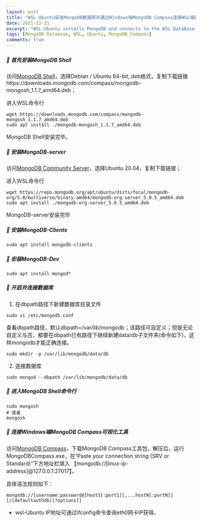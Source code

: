 ```yaml
---
layout: post
title: "WSL-Ubuntu安装MongoDB数据库并通过Windows端MongoDB Compass连接WSL端数据库进行可视化管理"
date: 2021-12-31
excerpt: "WSL-Ubuntu installs MongoDB and connects to the WSL DataBase through the Windows-side MongoDB Compass for visual management"
tags: [MongoDB Database, WSL, Ubuntu, MongoDB Compass]
comments: true
---
```



##### 📌 首先安装MongoDB Shell
访问[MongoDB Shell](https://www.mongodb.com/try/download/shell)，选择Debian / Ubuntu 64-bit, deb格式，复制下载链接https://downloads.mongodb.com/compass/mongodb-mongosh_1.1.7_amd64.deb；<br>

进入WSL命令行

```
wget https://downloads.mongodb.com/compass/mongodb-mongosh_1.1.7_amd64.deb
sudo apt install ./mongodb-mongosh_1.1.7_amd64.deb
```
MongoDB Shell安装完毕。

##### 📌 安装MongoDB-server

访问[MongoDB Community Server](https://repo.mongodb.org/apt/ubuntu/dists/focal/mongodb-org/5.0/multiverse/binary-amd64/mongodb-org-server_5.0.5_amd64.deb)，选择Ubuntu 20.04，复制下载链接；<br>

进入WSL命令行

```
wget https://repo.mongodb.org/apt/ubuntu/dists/focal/mongodb-org/5.0/multiverse/binary-amd64/mongodb-org-server_5.0.5_amd64.deb
sudo apt install ./mongodb-org-server_5.0.5_amd64.deb
```
MongoDB-server安装完毕

##### 📌 安装MongoDB-Clients

```
sudo apt install mongodb-clients
```

##### 📌 安装MongoDB-Dev

```
sudo apt install mongod*
```
##### 📌 开启并连接数据库

1. 在dbpath路径下新建数据库目录文件

```
sudo vi /etc/mongodb.conf
```
查看dbpath路径，默认dbpath=/var/lib/mongodb；该路径可自定义；但是无论自定义与否，都要在dbpath已有路径下继续新建data/db子文件夹(命令如下)，这样mongodb才能正确连接。

```
sudo mkdir -p /var/lib/mongodb/data/db
```
2. 连接数据库

```
sudo mongod --dbpath /var/lib/mongodb/data/db
```

##### 📌 进入MongoDB Shell命令行

```
sudo mongosh
# 或者
mongosh
```

##### 📌 连接Windows端MongoDB Compass可视化工具

访问[MongoDB Compass](https://www.mongodb.com/try/download/compass)，下载MongoDB Compass工具包，解压后，运行MongoDBCompass.exe，在“Paste your connection string (SRV or Standard)”下方地址栏填入 【mongodb://[linux-ip-address]@127.0.0.1:27017】。

具体语法规则如下：

```
mongodb://[username:password@]host1[:port1][,...hostN[:portN]][/[defaultauthdb][?options]]
```
- wsl-Ubuntu IP地址可通过ifconfig命令查询eth0网卡IP获得。


